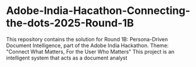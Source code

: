 # Adobe-India-Hacathon-Connecting-the-dots-2025-Round-1B
This repository contains the solution for   Round 1B: Persona-Driven Document Intelligence, part of the Adobe India Hackathon.    Theme: "Connect What Matters, For the User Who Matters"    This project is an intelligent system that acts as a document analyst
